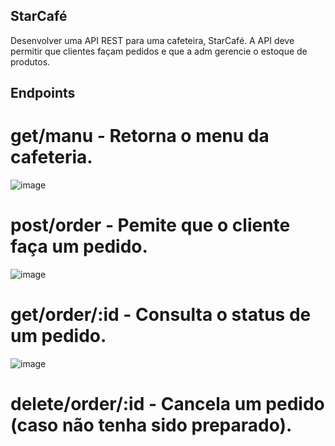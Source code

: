 ## StarCafé
Desenvolver uma API REST para uma cafeteira, StarCafé. A API deve permitir que clientes façam pedidos e que a adm gerencie o estoque de produtos.

## Endpoints
# get/manu - Retorna o menu da cafeteria.
![image](https://github.com/user-attachments/assets/28c4e0ce-f497-4cd3-8386-95b984663a5f)

# post/order - Pemite que o cliente faça um pedido.
![image](https://github.com/user-attachments/assets/2039fe43-bdfe-47f8-b943-b62620ef772f)

# get/order/:id - Consulta o status de um pedido.
![image](https://github.com/user-attachments/assets/87e80cfa-ff72-4e59-892f-c2a4705e421e)

# delete/order/:id - Cancela um pedido (caso não tenha sido preparado).
